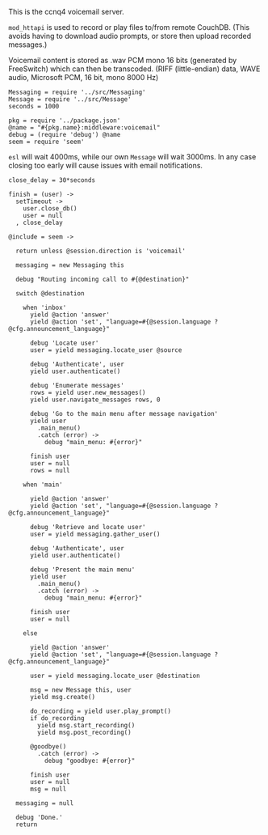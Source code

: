 This is the ccnq4 voicemail server.

`mod_httapi` is used to record or play
files to/from remote CouchDB. (This avoids having to download
audio prompts, or store then upload recorded messages.)

Voicemail content is stored as .wav PCM mono 16 bits (generated
by FreeSwitch) which can then be transcoded.
(RIFF (little-endian) data, WAVE audio, Microsoft PCM, 16 bit, mono 8000 Hz)

    Messaging = require '../src/Messaging'
    Message = require '../src/Message'
    seconds = 1000

    pkg = require '../package.json'
    @name = "#{pkg.name}:middleware:voicemail"
    debug = (require 'debug') @name
    seem = require 'seem'

`esl` will wait 4000ms, while our own `Message` will wait 3000ms.
In any case closing too early will cause issues with email notifications.

    close_delay = 30*seconds

    finish = (user) ->
      setTimeout ->
        user.close_db()
        user = null
      , close_delay

    @include = seem ->

      return unless @session.direction is 'voicemail'

      messaging = new Messaging this

      debug "Routing incoming call to #{@destination}"

      switch @destination

        when 'inbox'
          yield @action 'answer'
          yield @action 'set', "language=#{@session.language ? @cfg.announcement_language}"

          debug 'Locate user'
          user = yield messaging.locate_user @source

          debug 'Authenticate', user
          yield user.authenticate()

          debug 'Enumerate messages'
          rows = yield user.new_messages()
          yield user.navigate_messages rows, 0

          debug 'Go to the main menu after message navigation'
          yield user
            .main_menu()
            .catch (error) ->
              debug "main_menu: #{error}"

          finish user
          user = null
          rows = null

        when 'main'

          yield @action 'answer'
          yield @action 'set', "language=#{@session.language ? @cfg.announcement_language}"

          debug 'Retrieve and locate user'
          user = yield messaging.gather_user()

          debug 'Authenticate', user
          yield user.authenticate()

          debug 'Present the main menu'
          yield user
            .main_menu()
            .catch (error) ->
              debug "main_menu: #{error}"

          finish user
          user = null

        else

          yield @action 'answer'
          yield @action 'set', "language=#{@session.language ? @cfg.announcement_language}"

          user = yield messaging.locate_user @destination

          msg = new Message this, user
          yield msg.create()

          do_recording = yield user.play_prompt()
          if do_recording
            yield msg.start_recording()
            yield msg.post_recording()

          @goodbye()
            .catch (error) ->
              debug "goodbye: #{error}"

          finish user
          user = null
          msg = null

      messaging = null

      debug 'Done.'
      return
